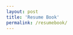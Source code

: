 ```yaml
---
layout: post
title: 'Resume Book'
permalink: /resumebook/
---
```



<script src="https://cornell.app.box.com/upload-widget/embed.js?folderID=34238859284&title=Submit%20File%20to%20our%20Resume%20Book&instructions=Under-Represented%20Minorities%20in%20Computing&isDescriptionFieldShown=0&isEmailRequired=1&width=385&height=420&token=t9lyx8y9jf5b57spdkz1h1uyp9skdepu" type="text/javascript"></script>

